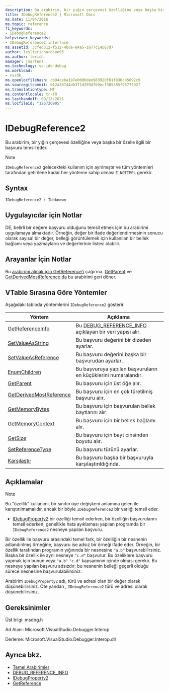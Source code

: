 ```yaml
---
description: Bu arabirim, bir yığın çerçevesi özelliğine veya başka bir özelle ilgili bir başvuru temsil eder.
title: IDebugReference2 | Microsoft Docs
ms.date: 11/04/2016
ms.topic: reference
f1_keywords:
- IDebugReference2
helpviewer_keywords:
- IDebugReference2 interface
ms.assetid: 3cfed312-f532-4bce-84a5-1677c14567d7
author: leslierichardson95
ms.author: lerich
manager: jmartens
ms.technology: vs-ide-debug
ms.workload:
- vssdk
ms.openlocfilehash: cb94ceba197e0006dee98392df01f836c45692c9
ms.sourcegitcommit: b12a38744db371d2894769ecf305585f9577792f
ms.translationtype: MT
ms.contentlocale: tr-TR
ms.lasthandoff: 09/13/2021
ms.locfileid: "126726995"
---
```

# <a name="idebugreference2"></a>IDebugReference2
Bu arabirim, bir yığın çerçevesi özelliğine veya başka bir özelle ilgili bir başvuru temsil eder.

> [!NOTE]
> `IDebugReference2` gelecekteki kullanım için ayrılmıştır ve tüm yöntemleri tarafından getirilene kadar her yönteme sahip olması `E_NOTIMPL` gerekir.

## <a name="syntax"></a>Syntax

```
IDebugReference2 : IUnknown
```

## <a name="notes-for-implementers"></a>Uygulayıcılar için Notlar
 DE, belirli bir değere başvuru olduğunu temsil etmek için bu arabirimi uygulamaya almaktadır. Örneğin, değer bir ifade değerlendirmesinin sonucu olarak sayısal bir değer, belleği görüntülemek için kullanılan bir bellek bağlamı veya yazmayların ve değerlerinin listesi olabilir.

## <a name="notes-for-callers"></a>Arayanlar İçin Notlar
 Bu [arabirimi almak için GetReference'ı](../../../extensibility/debugger/reference/idebugproperty2-getreference.md) çağırma. [GetParent](../../../extensibility/debugger/reference/idebugreference2-getparent.md) ve [GetDerivedMostReference da](../../../extensibility/debugger/reference/idebugreference2-getderivedmostreference.md) bu arabirimi geri döner.

## <a name="methods-in-vtable-order"></a>VTable Sırasına Göre Yöntemler
 Aşağıdaki tabloda yöntemlerini `IDebugReference2` gösterir.

|Yöntem|Açıklama|
|------------|-----------------|
|[GetReferenceInfo](../../../extensibility/debugger/reference/idebugreference2-getreferenceinfo.md)|Bu [DEBUG_REFERENCE_INFO](../../../extensibility/debugger/reference/debug-reference-info.md) açıklayan bir veri yapısı alır.|
|[SetValueAsString](../../../extensibility/debugger/reference/idebugreference2-setvalueasstring.md)|Bu başvuru değerini bir dizeden ayarlar.|
|[SetValueAsReference](../../../extensibility/debugger/reference/idebugreference2-setvalueasreference.md)|Bu başvuru değerini başka bir başvurudan ayarlar.|
|[EnumChildren](../../../extensibility/debugger/reference/idebugreference2-enumchildren.md)|Bu başvuruya yapılan başvuruların en küçüklerini numaralandır.|
|[GetParent](../../../extensibility/debugger/reference/idebugreference2-getparent.md)|Bu başvuru için üst öğe alır.|
|[GetDerivedMostReference](../../../extensibility/debugger/reference/idebugreference2-getderivedmostreference.md)|Bu başvuru için en çok türetilmiş başvuru alır.|
|[GetMemoryBytes](../../../extensibility/debugger/reference/idebugreference2-getmemorybytes.md)|Bu başvuru için başvurulan bellek baytlarını alır.|
|[GetMemoryContext](../../../extensibility/debugger/reference/idebugreference2-getmemorycontext.md)|Bu başvuru için bir bellek bağlamı alır.|
|[GetSize](../../../extensibility/debugger/reference/idebugreference2-getsize.md)|Bu başvuru için bayt cinsinden boyutu alır.|
|[SetReferenceType](../../../extensibility/debugger/reference/idebugreference2-setreferencetype.md)|Bu başvuru türünü ayarlar.|
|[Karşılaştır](../../../extensibility/debugger/reference/idebugreference2-compare.md)|Bu başvuru başka bir başvuruyla karşılaştırıldığında.|

## <a name="remarks"></a>Açıklamalar

> [!NOTE]
> Bu "özellik" kullanımı, bir sınıfın üye değişkeni anlamına gelen ile karıştırılmamalıdır, ancak bir böyle `IDebugReference2` bir varlığı temsil eder.

- [IDebugProperty2](../../../extensibility/debugger/reference/idebugproperty2.md) bir özelliği temsil ederken, bir özelliğin başvurularını temsil ederken, genellikle hata ayıklaması yapılan programda bir `IDebugReference2` nesneye yapılan başvuru.

 Bir özellik ile başvuru arasındaki temel fark, bir özelliğin bir nesnenin adlandırılmış örneğine, başvuru ise adsız bir örneği ifade eder. Örneğin, bir özellik tarafından programın yığınında bir nesnesine `"a.b"` başvurabilirsiniz. Başka bir özellik ile aynı nesneye `"c.d"` başvurur. Bu özeliklere başvuru yapmak için bunun veya `"a.b"` `"c.d"` kapsamının içinde olması gerekir. Bu nesneye yapılan başvuru adsızdır; bu nesnenin belleği geçerli olduğu sürece nesnesine başvurulabilirsiniz.

 Arabirim `IDebugProperty2` adı, türü ve adresi olan bir değer olarak düşünebilirsiniz. Öte yandan , `IDebugReference2` türü ve adresi olarak düşünebilirsiniz.

## <a name="requirements"></a>Gereksinimler
 Üst bilgi: msdbg.h

 Ad Alanı: Microsoft.VisualStudio.Debugger.Interop

 Derleme: Microsoft.VisualStudio.Debugger.Interop.dll

## <a name="see-also"></a>Ayrıca bkz.
- [Temel Arabirimler](../../../extensibility/debugger/reference/core-interfaces.md)
- [DEBUG_REFERENCE_INFO](../../../extensibility/debugger/reference/debug-reference-info.md)
- [IDebugProperty2](../../../extensibility/debugger/reference/idebugproperty2.md)
- [GetReference](../../../extensibility/debugger/reference/idebugproperty2-getreference.md)
